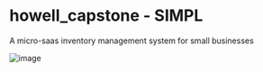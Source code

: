 # howell_capstone - SIMPL

A micro-saas inventory management system for small businesses

![image](https://drive.google.com/uc?export=view&id=1oG7c5nuYfiQPRMET2-c_dhnwiqv4BAkP)
